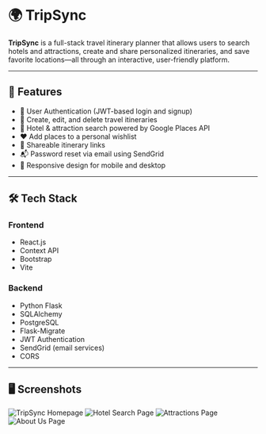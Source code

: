 # 🌍 TripSync

**TripSync** is a full-stack travel itinerary planner that allows users to search hotels and attractions, create and share personalized itineraries, and save favorite locations—all through an interactive, user-friendly platform.

---

## 🚀 Features

- 🔐 User Authentication (JWT-based login and signup)
- 🧳 Create, edit, and delete travel itineraries
- 🏨 Hotel & attraction search powered by Google Places API
- ❤️ Add places to a personal wishlist
- 🔗 Shareable itinerary links
- 📬 Password reset via email using SendGrid
- 📱 Responsive design for mobile and desktop

---

## 🛠 Tech Stack

### Frontend

- React.js
- Context API
- Bootstrap
- Vite

### Backend

- Python Flask
- SQLAlchemy
- PostgreSQL
- Flask-Migrate
- JWT Authentication
- SendGrid (email services)
- CORS

---

## 🖥 Screenshots

![TripSync Homepage](./screenshots/Homepage.png)
![Hotel Search Page](./screenshots/Hotels.png)
![Attractions Page](./screenshots/Attractions.png)
![About Us Page](./screenshots/About.png)

